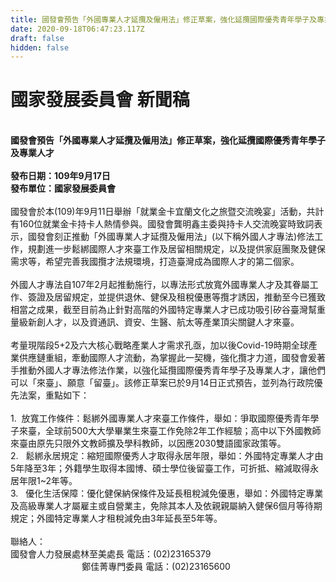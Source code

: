 ```yaml
---
title: 國發會預告「外國專業人才延攬及僱用法」修正草案，強化延攬國際優秀青年學子及專業人才
date: 2020-09-18T06:47:23.117Z
draft: false
hidden: false
---
```

# **國家發展委員會 新聞稿**

 \
**國發會預告「外國專業人才延攬及僱用法」修正草案，強化延攬國際優秀青年學子及專業人才**\
 \
**發布日期：109年9月17日**\
**發布單位：國家發展委員會**\
\
國發會於本(109)年9月11日舉辦「就業金卡宜蘭文化之旅暨交流晚宴」活動，共計有160位就業金卡持卡人熱情參與。國發會龔明鑫主委與持卡人交流晚宴時致詞表示，國發會刻正推動「外國專業人才延攬及僱用法」(以下稱外國人才專法)修法工作，規劃進一步鬆綁國際人才來臺工作及居留相關規定，以及提供家庭團聚及健保需求等，希望完善我國攬才法規環境，打造臺灣成為國際人才的第二個家。\
\
外國人才專法自107年2月起推動施行，以專法形式放寬外國專業人才及其眷屬工作、簽證及居留規定，並提供退休、健保及租稅優惠等攬才誘因，推動至今已獲致相當之成果，截至目前為止針對高階的外國特定專業人才已成功吸引矽谷臺灣幫重量級新創人才，以及資通訊、資安、生醫、航太等產業頂尖關鍵人才來臺。\
\
考量現階段5+2及六大核心戰略產業人才需求孔亟，加以後Covid-19時期全球產業供應鏈重組，牽動國際人才流動，為掌握此一契機，強化攬才力道，國發會爰著手推動外國人才專法修法作業，以強化延攬國際優秀青年學子及專業人才，讓他們可以「來臺」、願意「留臺」。該修正草案已於9月14日正式預告，並列為行政院優先法案，重點如下：\
\
1.  放寬工作條件：鬆綁外國專業人才來臺工作條件，舉如：爭取國際優秀青年學子來臺，全球前500大大學畢業生來臺工作免除2年工作經驗；高中以下外國教師來臺由原先只限外文教師擴及學科教師，以因應2030雙語國家政策等。\
2.   鬆綁永居規定：縮短國際優秀人才取得永居年限，舉如：外國特定專業人才由5年降至3年；外籍學生取得本國博、碩士學位後留臺工作，可折抵、縮減取得永居年限1~2年等。\
3.   優化生活保障：優化健保納保條件及延長租稅減免優惠，舉如：外國特定專業及高級專業人才屬雇主或自營業主，免除其本人及依親親屬納入健保6個月等待期規定；外國特定專業人才租稅減免由3年延長至5年等。\
 \
聯絡人：\
國發會人力發展處林至美處長 電話：(02)23165379\
                             鄭佳菁專門委員 電話：(02)23165600